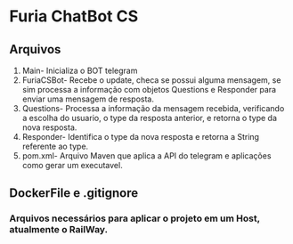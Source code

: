 <h1>Furia ChatBot CS</h1>
<h2>Arquivos</h2>
<ol>
  <li>Main- Inicializa o BOT telegram</li>
  <li>FuriaCSBot- Recebe o update, checa se possui alguma mensagem, se sim processa a informação com objetos Questions e Responder para enviar uma mensagem de resposta.</li>
  <li>Questions- Processa a informação da mensagem recebida, verificando a escolha do usuario, o type da resposta anterior, e retorna o type da nova resposta.</li>
  <li>Responder- Identifica o type da nova resposta e retorna a String referente ao type.</li>
  <li>pom.xml- Arquivo Maven que aplica a API do telegram e aplicações como gerar um executavel.</li>
</ol>
<h2>DockerFile e .gitignore</h2>
<h3>Arquivos necessários para aplicar o projeto em um Host, atualmente o RailWay.</h3>
